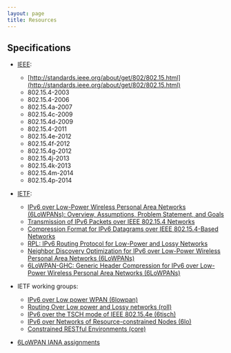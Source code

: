```yaml
---
layout: page
title: Resources
---
```



## Specifications

*   [IEEE](http://www.ieee802.org/15/pub/TG4.html):

    *   [http://standards.ieee.org/about/get/802/802.15.html](http://standards.ieee.org/about/get/802/802.15.html)
    *   802.15.4-2003
    *   802.15.4-2006
    *   802.15.4a-2007
    *   802.15.4c-2009
    *   802.15.4d-2009
    *   802.15.4-2011
    *   802.15.4e-2012
    *   802.15.4f-2012
    *   802.15.4g-2012
    *   802.15.4j-2013
    *   802.15.4k-2013
    *   802.15.4m-2014
    *   802.15.4p-2014

*   [IETF](https://www.ietf.org/):

    *   [IPv6 over Low-Power Wireless Personal Area Networks (6LoWPANs): Overview, Assumptions, Problem Statement, and Goals](http://tools.ietf.org/html/rfc4919)
    *   [Transmission of IPv6 Packets over IEEE 802.15.4 Networks](http://tools.ietf.org/html/rfc4944)
    *   [Compression Format for IPv6 Datagrams over IEEE 802.15.4-Based Networks](http://tools.ietf.org/html/rfc6282)
    *   [RPL: IPv6 Routing Protocol for Low-Power and Lossy Networks](http://tools.ietf.org/html/rfc6550)
    *   [Neighbor Discovery Optimization for IPv6 over Low-Power Wireless Personal Area Networks (6LoWPANs)](http://tools.ietf.org/html/rfc6775)
    *   [6LoWPAN-GHC: Generic Header Compression for IPv6 over Low-Power Wireless Personal Area Networks (6LoWPANs)](http://tools.ietf.org/html/rfc7400)

*   IETF working groups:

    *   [IPv6 over Low power WPAN (6lowpan)](http://datatracker.ietf.org/wg/6lowpan/documents/)
    *   [Routing Over Low power and Lossy networks (roll)](http://datatracker.ietf.org/wg/roll/documents/)
    *   [IPv6 over the TSCH mode of IEEE 802.15.4e (6tisch)](http://datatracker.ietf.org/wg/6tisch/documents/)
    *   [IPv6 over Networks of Resource-constrained Nodes (6lo)](http://datatracker.ietf.org/wg/6lo/documents/)
    *   [Constrained RESTful Environments (core)](http://datatracker.ietf.org/wg/core/documents/)

*   [6LoWPAN IANA assignments](https://www.iana.org/assignments/_6lowpan-parameters/_6lowpan-parameters.xhtml)

